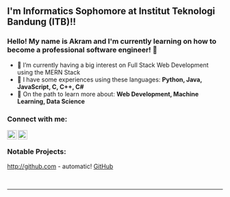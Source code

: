 ## I'm Informatics Sophomore at Institut Teknologi Bandung (ITB)!!
### Hello! My name is Akram and I'm currently learning on how to become a professional software engineer! 👋

- 🌱 I’m currently having a big interest on Full Stack Web Development using the MERN Stack
- 👯 I have some experiences using these languages: **Python, Java, JavaScript, C, C++, C#**
- 🥅 On the path to learn more about: **Web Development, Machine Learning, Data Science**


### Connect with me:

[<img align="left" alt="akramab | LinkedIn" width="22px" src="https://cdn.jsdelivr.net/npm/simple-icons@v3/icons/linkedin.svg" />][linkedin]
[<img align="left" alt="akramab | Instagram" width="22px" src="https://cdn.jsdelivr.net/npm/simple-icons@v3/icons/instagram.svg" />][instagram]

<br />

### Notable Projects:
http://github.com - automatic!
[GitHub](http://github.com)

<br />

---

[instagram]: https://instagram.com/makram.bar
[linkedin]: https://www.linkedin.com/in/makramab/0
